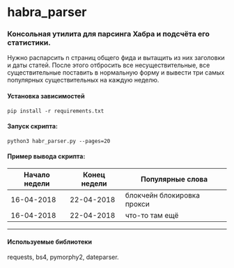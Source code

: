# habra_parser

### Консольная утилита для парсинга Хабра и подсчёта его статистики.

Нужно распарсить n страниц общего фида и вытащить из них заголовки и даты статей. После этого отбросить все несуществительные,
все существительные поставить в нормальную форму и вывести три самых популярных существительных на каждую неделю.

#### Установка зависимостей

```
pip install -r requirements.txt
```

#### Запуск скрипта:
```
python3 habr_parser.py --pages=20
```

#### Пример вывода скрипта:


Начало недели | Конец недели | Популярные слова             
--------------|--------------|-------------------------------
16-04-2018    |  22-04-2018  |  блокчейн блокировка прокси  
16-04-2018    |  22-04-2018  |  что-то там ещё              
-------------------------------------------------------------


#### Используемые библиотеки 

requests, bs4, pymorphy2, dateparser.